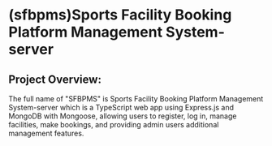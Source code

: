 # (sfbpms)Sports Facility Booking Platform Management System-server

## Project Overview: 
The full name of "SFBPMS" is Sports Facility Booking Platform Management System-server which is a TypeScript web app using Express.js and MongoDB with Mongoose, allowing users to register, log in, manage facilities, make bookings, and providing admin users additional management features.